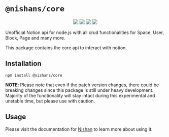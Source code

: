 # `@nishans/core`

<p align="center">
  <img src="https://img.shields.io/bundlephobia/minzip/@nishans/core?label=minzipped&style=flat"/>
  <img src="https://img.shields.io/npm/dw/@nishans/core?style=flat">
  <img src="https://img.shields.io/github/issues/devorein/nishan/@nishans/core">
  <img src="https://img.shields.io/npm/v/@nishans/core">
</p>

Unofficial Notion api for node.js with all crud functionalities for Space, User, Block, Page and many more.

This package contains the core api to interact with notion.

## Installation

```shell
npm install @nishans/core
```

**NOTE**: Please note that even if the patch version changes, there could be breaking changes since this package is still under heavy development. Majority of the functionality will stay intact during this experimental and unstable time, but please use with caution.
## Usage

Please visit the documentation for [Nishan](https://nishan-docs.netlify.app/) to learn more about using it.